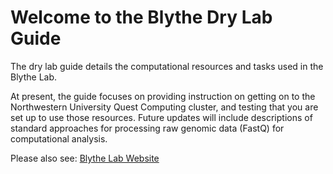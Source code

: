 # Welcome to the Blythe Dry Lab Guide

The dry lab guide details the computational resources and tasks used in the Blythe Lab.

At present, the guide focuses on providing instruction on getting on to the Northwestern University Quest Computing cluster, and testing that you are set up to use those resources. Future updates will include descriptions of standard approaches for processing raw genomic data (FastQ) for computational analysis. 

Please also see:
[Blythe Lab Website](https://www.blythelab.org/)